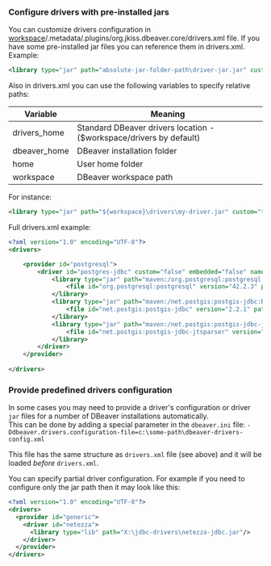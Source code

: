 ### Configure drivers with pre-installed jars

You can customize drivers configuration in [workspace](Workspace-Location)/.metadata/.plugins/org.jkiss.dbeaver.core/drivers.xml file.
If you have some pre-installed jar files you can reference them in drivers.xml. 
Example:
```xml
<library type="jar" path="absolute-jar-folder-path\driver-jar.jar" custom="true"/>
```
Also in drivers.xml you can use the following variables to specify relative paths:

Variable | Meaning 
-----------|-------------
drivers_home | Standard DBeaver drivers location - ($workspace/drivers by default)
dbeaver_home | DBeaver installation folder
home | User home folder
workspace | DBeaver workspace path

For instance: 
```xml
<library type="jar" path="${workspace}\drivers\my-driver.jar" custom="true"/>
```

Full drivers.xml example:
```xml
<?xml version="1.0" encoding="UTF-8"?>
<drivers>

	<provider id="postgresql">
		<driver id="postgres-jdbc" custom="false" embedded="false" name="PostgreSQL" class="org.postgresql.Driver" url="jdbc:postgresql://{host}[:{port}]/[{database}]" port="5432" description="PostgreSQL standard driver">
			<library type="jar" path="maven:/org.postgresql:postgresql:RELEASE" custom="false" version="42.2.3">
				<file id="org.postgresql:postgresql" version="42.2.3" path="${drivers_home}/maven/maven-central/org.postgresql/postgresql-42.2.3.jar"/>
			</library>
			<library type="jar" path="maven:/net.postgis:postgis-jdbc:RELEASE" custom="false" version="2.2.1">
				<file id="net.postgis:postgis-jdbc" version="2.2.1" path="${drivers_home}/maven/maven-central/net.postgis/postgis-jdbc-2.2.1.jar"/>
			</library>
			<library type="jar" path="maven:/net.postgis:postgis-jdbc-jtsparser:RELEASE" custom="false" version="2.2.1">
				<file id="net.postgis:postgis-jdbc-jtsparser" version="2.2.1" path="${drivers_home}/maven/maven-central/net.postgis/postgis-jdbc-jtsparser-2.2.1.jar"/>
			</library>
		</driver>
	</provider>
	
</drivers>
```

### Provide predefined drivers configuration

In some cases you may need to provide a driver's configuration or driver `jar` files for a number of DBeaver installations automatically.  
This can be done by adding a special parameter in the `dbeaver.ini` file:
`-Ddbeaver.drivers.configuration-file=c:\some-path\dbeaver-drivers-config.xml`

This file has the same structure as `drivers.xml` file (see above) and it will be loaded _before_ `drivers.xml`.  

You can specify partial driver configuration. For example if you need to configure only the jar path then it may look like this:
```xml
<?xml version="1.0" encoding="UTF-8"?>
<drivers>
  <provider id="generic">
    <driver id="netezza">
      <library type="lib" path="X:\jdbc-drivers\netezza-jdbc.jar"/>
    </driver>
  </provider>
</drivers>
```
